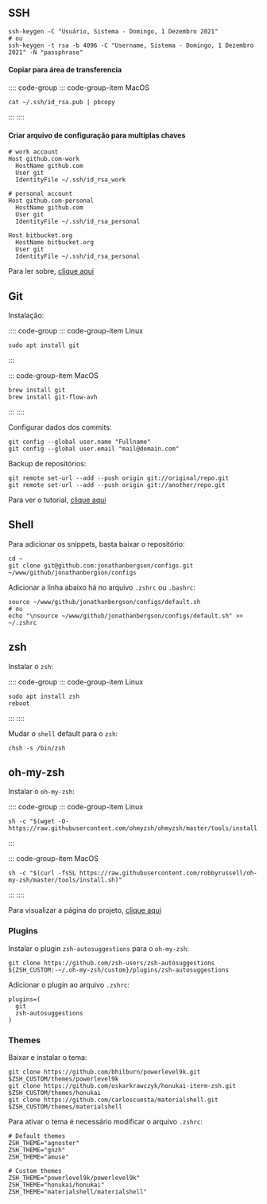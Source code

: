 ## SSH

```shell{1}
ssh-keygen -C "Usuário, Sistema - Domingo, 1 Dezembro 2021"
# ou
ssh-keygen -t rsa -b 4096 -C "Username, Sistema - Domingo, 1 Dezembro 2021" -N "passphrase"
```

#### Copiar para área de transferencia

:::: code-group
::: code-group-item MacOS
```shell
cat ~/.ssh/id_rsa.pub | pbcopy
```
:::
::::

#### Criar arquivo de configuração para multiplas chaves

```shell
# work account
Host github.com-work
  HostName github.com
  User git
  IdentityFile ~/.ssh/id_rsa_work

# personal account
Host github.com-personal
  HostName github.com
  User git
  IdentityFile ~/.ssh/id_rsa_personal

Host bitbucket.org
  HostName bitbucket.org
  User git
  IdentityFile ~/.ssh/id_rsa_personal
```

Para ler sobre, [clique aqui](https://gist.github.com/jexchan/2351996)

## Git

Instalação:

:::: code-group
::: code-group-item Linux
```shell
sudo apt install git
```
:::

::: code-group-item MacOS
```shell
brew install git
brew install git-flow-avh
```
:::
::::

Configurar dados dos commits:

```shell
git config --global user.name "Fullname"
git config --global user.email "mail@domain.com"
```

Backup de repositórios:

```shell
git remote set-url --add --push origin git://original/repo.git
git remote set-url --add --push origin git://another/repo.git
```

Para ver o tutorial, [clique aqui](https://stackoverflow.com/questions/14290113/git-pushing-code-to-two-remotes)

## Shell

Para adicionar os snippets, basta baixar o repositório:

```shell
cd ~
git clone git@github.com:jonathanbergson/configs.git ~/www/github/jonathanbergson/configs
```

Adicionar a linha abaixo há no arquivo `.zshrc` ou `.bashrc`:

```shell
source ~/www/github/jonathanbergson/configs/default.sh
# ou
echo "\nsource ~/www/github/jonathanbergson/configs/default.sh" >> ~/.zshrc
```

## zsh

Instalar o `zsh`:

:::: code-group
::: code-group-item Linux
```shell
sudo apt install zsh
reboot
```
:::
::::

Mudar o `shell` default para o `zsh`:

```shell
chsh -s /bin/zsh
```

## oh-my-zsh

Instalar o `oh-my-zsh`:

:::: code-group
::: code-group-item Linux
```shell
sh -c "$(wget -O- https://raw.githubusercontent.com/ohmyzsh/ohmyzsh/master/tools/install.sh)"
```
:::

::: code-group-item MacOS
```shell
sh -c "$(curl -fsSL https://raw.githubusercontent.com/robbyrussell/oh-my-zsh/master/tools/install.sh)"
```
:::
::::

Para visualizar a página do projeto, [clique aqui](https://github.com/robbyrussell/oh-my-zsh)

### Plugins

Instalar o plugin `zsh-autosuggestions` para o `oh-my-zsh`:

```shell
git clone https://github.com/zsh-users/zsh-autosuggestions ${ZSH_CUSTOM:-~/.oh-my-zsh/custom}/plugins/zsh-autosuggestions
```

Adicionar o plugin ao arquivo `.zshrc`:

```shell
plugins=(
  git
  zsh-autosuggestions
)
```

### Themes

Baixar e instalar o tema:

```shell
git clone https://github.com/bhilburn/powerlevel9k.git $ZSH_CUSTOM/themes/powerlevel9k
git clone https://github.com/oskarkrawczyk/honukai-iterm-zsh.git $ZSH_CUSTOM/themes/honukai
git clone https://github.com/carloscuesta/materialshell.git $ZSH_CUSTOM/themes/materialshell
```

Para ativar o tema é necessário modificar o arquivo `.zshrc`:

```shell
# Default themes
ZSH_THEME="agnoster"
ZSH_THEME="gnzh"
ZSH_THEME="amuse"

# Custom themes
ZSH_THEME="powerlevel9k/powerlevel9k"
ZSH_THEME="honukai/honukai"
ZSH_THEME="materialshell/materialshell"
```
